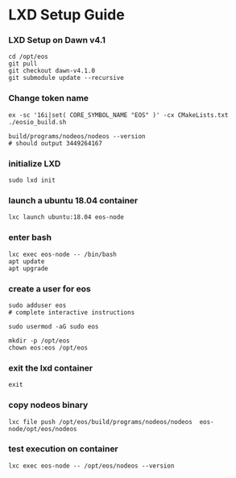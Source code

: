# LXD Setup Guide

### LXD Setup on Dawn v4.1

```console
cd /opt/eos
git pull
git checkout dawn-v4.1.0
git submodule update --recursive
```

### Change token name

```console
ex -sc '16i|set( CORE_SYMBOL_NAME "EOS" )' -cx CMakeLists.txt
./eosio_build.sh

build/programs/nodeos/nodeos --version
# should output 3449264167
```

### initialize LXD
```conole
sudo lxd init
```

### launch a ubuntu 18.04 container
```console
lxc launch ubuntu:18.04 eos-node
```

### enter bash
```console
lxc exec eos-node -- /bin/bash
apt update
apt upgrade
```

### create a user for eos
```console
sudo adduser eos
# complete interactive instructions

sudo usermod -aG sudo eos

mkdir -p /opt/eos
chown eos:eos /opt/eos
```

### exit the lxd container
```console
exit
```

### copy nodeos binary
```console
lxc file push /opt/eos/build/programs/nodeos/nodeos  eos-node/opt/eos/nodeos
```
### test execution on container
```console
lxc exec eos-node -- /opt/eos/nodeos --version
```
